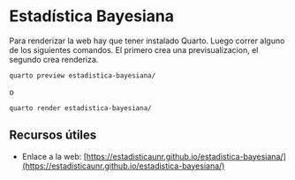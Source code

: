 # Estadística Bayesiana

Para renderizar la web hay que tener instalado Quarto. Luego correr alguno de los siguientes comandos. El primero crea una previsualizacion, el segundo crea renderiza.

```
quarto preview estadistica-bayesiana/
```

o

```
quarto render estadistica-bayesiana/
```

## Recursos útiles

* Enlace a la web: [https://estadisticaunr.github.io/estadistica-bayesiana/](https://estadisticaunr.github.io/estadistica-bayesiana/)
